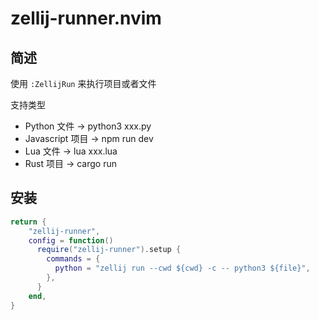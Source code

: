 # zellij-runner.nvim

## 简述

使用 `:ZellijRun` 来执行项目或者文件

支持类型

- Python 文件 -> python3 xxx.py
- Javascript 项目 -> npm run dev
- Lua 文件 -> lua xxx.lua
- Rust 项目 -> cargo run

## 安装

```lua
return {
    "zellij-runner",
    config = function()
      require("zellij-runner").setup {
        commands = {
          python = "zellij run --cwd ${cwd} -c -- python3 ${file}",
        },
      }
    end,
}
```
